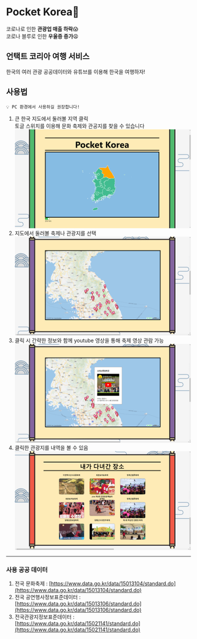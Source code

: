 # Pocket Korea🛫
코로나로 인한 **관광업 매출 하락**😱  
코로나 블루로 인한 **우울증 증가**😩  

## 언택트 코리아 여행 서비스
한국의 여러 관광 공공데이터와 유튜브를 이용해 한국을 여행하자!

## 사용법
    💡 PC 환경에서 사용하길 권장합니다!
1. 큰 한국 지도에서 둘러볼 지역 클릭  
토글 스위치를 이용해 문화 축제와 관공지를 찾을 수 있습니다
![page1](./img/page1.png)
2. 지도에서 둘러볼 축제나 관광지를 선택
![page2](./img/page2.png)
3. 클릭 시 간략한 정보와 함께 youtube 영상을 통해 축제 영상 관람 가능
![page3](./img/page3.png)
4. 클릭한 관광지를 내역을 볼 수 있음
![page4](./img/page4.png)

---

### 사용 공공 데이터
1. 전국 문화축제 : [https://www.data.go.kr/data/15013104/standard.do](https://www.data.go.kr/data/15013104/standard.do)
2. 전국 공연행사정보표준데이터 : [https://www.data.go.kr/data/15013106/standard.do](https://www.data.go.kr/data/15013106/standard.do)
3. 전국관광지정보표준데이터 : [https://www.data.go.kr/data/15021141/standard.do](https://www.data.go.kr/data/15021141/standard.do)
    
